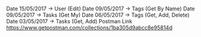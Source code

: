 Date 15/05/2017 -> User       (Edit)
Date 09/05/2017 -> Tags       (Get By Name)
Date 09/05/2017 -> Tasks      (Get My)
Date 06/05/2017 -> Tags       (Get, Add, Delete)
Date 03/05/2017 -> Tasks      (Get, Add)
Postman Link https://www.getpostman.com/collections/1ba305d9abcc8e95814d